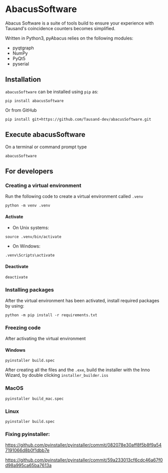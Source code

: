 # AbacusSoftware
Abacus Software is a suite of tools build to ensure your experience with Tausand's coincidence counters becomes simplified.

Written in Python3, pyAbacus relies on the following modules:

- pyqtgraph
- NumPy
- PyQt5
- pyserial


## Installation
`abacusSoftware` can be installed using `pip` as: 
```
pip install abacusSoftware
```

Or from GitHub
```
pip install git+https://github.com/Tausand-dev/abacusSoftware.git
```

## Execute abacusSoftware
On a terminal or command prompt type
```
abacusSoftware
```

## For developers
### Creating a virtual environment
Run the following code to create a virtual environment called `.venv`
```
python -m venv .venv
```

#### Activate
- On Unix systems:
```
source .venv/bin/activate
```
- On Windows:
```
.venv\Scripts\activate
```

#### Deactivate
```
deactivate
```

### Installing packages
After the virtual environment has been activated, install required packages by using:
```
python -m pip install -r requirements.txt
```

### Freezing code
After activating the virtual environment
#### Windows
```
pyinstaller build.spec
```

After creating all the files and the `.exe`, build the installer with the Inno Wizard,
by double clicking `installer_builder.iss`

### MacOS
```
pyinstaller build_mac.spec
```

### Linux
```
pyinstaller build.spec
```

### Fixing pyinstaller:
https://github.com/pyinstaller/pyinstaller/commit/082078e30aff8f5b8f9a547191066d8b0f1dbb7e

https://github.com/pyinstaller/pyinstaller/commit/59a233013cf6cdc46a67f0d98a995ca65ba7613a
